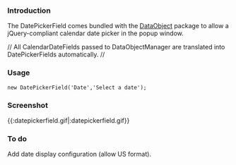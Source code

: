 ### Introduction

The DatePickerField comes bundled with the [DataObject](http://api.silverstripe.org/trunk/sapphire/model/DataObject.html) package to allow a jQuery-compliant calendar date picker in the popup window.

// All CalendarDateFields passed to DataObjectManager are translated into DatePickerFields automatically. //

### Usage

~~~ {php}
new DatePickerField('Date','Select a date');
~~~

### Screenshot

{{:datepickerfield.gif|:datepickerfield.gif}}

### To do

Add date display configuration (allow US format).
